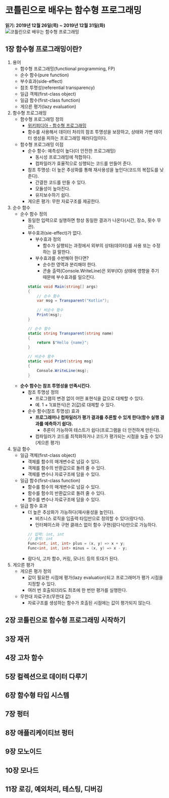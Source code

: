 # 코틀린으로 배우는 함수형 프로그래밍
**읽기: 2019년 12월 26일(목) ~ 2019년 12월 31일(화)**  
![코틀린으로 배우는 함수형 프로그래밍](http://image.kyobobook.co.kr/images/book/large/557/l9788966262557.jpg)
<br/>

## 1장 함수형 프로그래밍이란? 
1. 용어
   - 함수형 프로그래밍(functional programming, FP)
   - 순수 함수(pure function)
   - 부수효과(side-effect)
   - 참조 투명성(referential transparency)
   - 일급 객체(first-class object)
   - 일급 함수(first-class function)
   - 게으른 평가(lazy evaluation)
1. 함수형 프로그래밍  
   - 함수형 프로그래밍 정의
     - [위키피디아 - 함수형 프로그래밍](https://ko.wikipedia.org/wiki/%ED%95%A8%EC%88%98%ED%98%95_%ED%94%84%EB%A1%9C%EA%B7%B8%EB%9E%98%EB%B0%8D)
     - 함수를 사용해서 데이터 처리의 참조 투명성을 보장하고, 상태와 가변 데이터 생성을 피하는 프로그래밍 패러다임이다.
   - 함수형 프로그래밍 이점
     - 순수 함수: 예측성이 높다(더 안전한 프로그래밍)
       - 동시성 프로그래밍에 적합하다.
       - 컴파일러가 효율적으로 싱행되는 코드를 만들어 준다.
     - 참조 투명성: 더 높은 추상화를 통해 재사용성을 높인다(코드의 복잡도를 낮춘다).
       - 간결한 코드를 만들 수 있다. 
       - 모듈성이 높아진다. 
       - 유지보수하기 쉽다.
     - 게으른 평가: 무한 자료구조를 제공한다.
1. 순수 함수
   - 순수 함수 정의
     - 동일한 입력으로 실행하면 항상 동일한 결과가 나온다(시간, 장소, 횟수 무관).
     - 부수효과(sie-effect)가 없다.
       - 부수효과 정의
         - 함수가 실행되는 과정에서 외부의 상태(데이터)를 사용 또는 수정하는 걸 말한다.
       - 부수효과를 수반해야 한다면?
         - 순수한 영역과 분리해야 한다.
         - 콘솔 출력(Console.WriteLine)은 외부(IO) 상태에 영향을 주기 때문에 부수효과를 일으킨다.
       ```cs
       static void Main(string[] args)
       {
           // 순수 함수
           var msg = Transparent("Kotlin");  
    
           // 비순수 함수
           Print(msg);
       }

       // 순수 함수
       static string Transparent(string name)
       {
           return $"Hello {name}";
       }

       // 비순수 함수
       static void Print(string msg)
       {
           Console.WriteLine(msg);
       }
       ```
   - **순수 함수는 참조 투명성을 만족시킨다.**
     - 참조 투명성 정의
       - 프로그램의 변경 없이 어떤 표현식을 값으로 대체할 수 있다.
       - 예. 1 + 1(표현식)은 2(값)로 대체할 수 있다.
     - 순수 함수(참조 투명성) 효과
       - **프로그래머나 컴파일러가 평가 결과를 추론할 수 있게 한다(함수 실행 결과를 예측하기 쉽다).**
         - 추론이 가능하여 테스트가 쉽다(프로그램을 더 안전하게 만든다).
       - 컴파일러가 코드를 최적화하거나 코드가 평가되는 시점을 늦출 수 있다(게으른 평가)
1. 일급 함수
   - 일급 객체(first-class object)
     - 객체를 함수의 매개변수로 넘길 수 있다.
     - 객체를 함수의 반환값으로 돌려 줄 수 있다.
     - 객체를 변수나 자료구조에 담을 수 있다.
   - 일급 함수(first-class function)
     - 함수를 함수의 매개변수로 넘길 수 있다.
     - 함수를 함수의 반환값으로 돌려 줄 수 있다.
     - 함수를 변수나 자료구조에 담을 수 있다.
   - 일급 함수 효과
     - 더 높은 추상화가 가능하다(재사용성을 높인다).
       - 비즈니스 로직을 입출력 타입만으로 정의할 수 있다(랑다식).
       - 인터페이스와 구현 클래스 없이 함수 구현(람다식)만으로 가능하다.
       ```cs
       // 입력: int, int
       // 출력: int
       Func<int, int, int> plus = (x, y) => x + y;
       Func<int, int, int> minus = (x, y) => x - y;
       ```
     - 람다식, 고차 함수, 커링, 모나드 등의 토대가 된다.
1. 게으른 평가
   - 게으른 평가 정의
     - 값이 필요한 시점에 평가(lazy evaluation)되고 프로그래머가 평가 시점을 지정할 수 있다.
     - 여러 번 호출되더라도 최초에 한 번만 평가를 실행한다.
   - 무한대 자료구조(무한대 값)
     - 자료구조를 생성하는 함수가 호출된 시점에는 값이 평가되지 않는다.

## 2장 코틀린으로 함수형 프로그래밍 시작하기

## 3장 재귀

## 4장 고차 함수

## 5장 컬렉션으로 데이터 다루기

## 6장 함수형 타입 시스템

## 7장 펑터

## 8장 애플리케이티브 펑터

## 9장 모노이드

## 10장 모나드

## 11장 로깅, 예외처리, 테스팅, 디버깅
